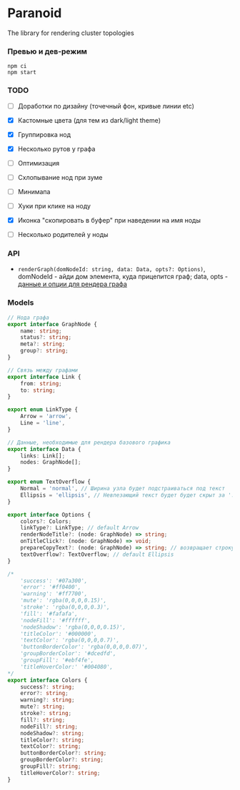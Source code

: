 # Paranoid
The library for rendering cluster topologies

### Превью и дев-режим

```
npm ci
npm start
```

### TODO

- [ ] Доработки по дизайну (точечный фон, кривые линии etc)
- [x] Кастомные цвета (для тем из dark/light theme)
- [x] Группировка нод
- [x] Несколько рутов у графа
- [ ] Оптимизация
- [ ] Схлопывание нод при зуме
- [ ] Минимапа
- [ ] Хуки при клике на ноду
- [x] Иконка "скопировать в буфер" при наведении на имя ноды
- [ ] Несколько родителей у ноды



### API

* `renderGraph(domNodeId: string, data: Data, opts?: Options)`, domNodeId - айди дом элемента, куда прицепится граф; data, opts - [данные и опции для рендера графа](#models)


### Models

```typescript
// Нода графа
export interface GraphNode {
    name: string;
    status?: string;
    meta?: string;
    group?: string;
}

// Связь между графами
export interface Link {
    from: string;
    to: string;
}

export enum LinkType {
    Arrow = 'arrow',
    Line = 'line',
}

// Данные, необходимые для рендера базового графика
export interface Data {
    links: Link[];
    nodes: GraphNode[];
}

export enum TextOverflow {
    Normal = 'normal', // Ширина узла будет подстраиваться под текст
    Ellipsis = 'ellipsis', // Невлезающий текст будет будет скрыт за '...'
}

export interface Options {
    colors?: Colors;
    linkType?: LinkType; // default Arrow
    renderNodeTitle?: (node: GraphNode) => string;
    onTitleClick?: (node: GraphNode) => void;
    prepareCopyText?: (node: GraphNode) => string; // возвращает строку, которая будет скопирована в буфер
    textOverflow?: TextOverflow; // default Ellipsis
}

/*
    'success': '#07a300',
    'error': '#ff0400',
    'warning': '#ff7700',
    'mute': 'rgba(0,0,0,0.15)',
    'stroke': 'rgba(0,0,0,0.3)',
    'fill': '#fafafa',
    'nodeFill': '#ffffff',
    'nodeShadow': 'rgba(0,0,0,0.15)',
    'titleColor': '#000000',
    'textColor': 'rgba(0,0,0,0.7)',
    'buttonBorderColor': 'rgba(0,0,0,0.07)',
    'groupBorderColor': '#dcedfd',
    'groupFill': '#ebf4fe',
    'titleHoverColor:' '#004080',
*/
export interface Colors {
    success?: string;
    error?: string;
    warning?: string;
    mute?: string;
    stroke?: string;
    fill?: string;
    nodeFill?: string;
    nodeShadow?: string;
    titleColor?: string;
    textColor?: string;
    buttonBorderColor?: string;
    groupBorderColor?: string;
    groupFill?: string;
    titleHoverColor?: string;
}
```
